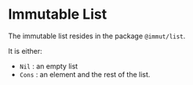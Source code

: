 # Immutable List

The immutable list resides in the package `@immut/list`.

It is either:

- `Nil` : an empty list
- `Cons` : an element and the rest of the list.

<!-- As such, many operations such as reversing the list have complexity of O(n) and
may cause stack overflow. -->
